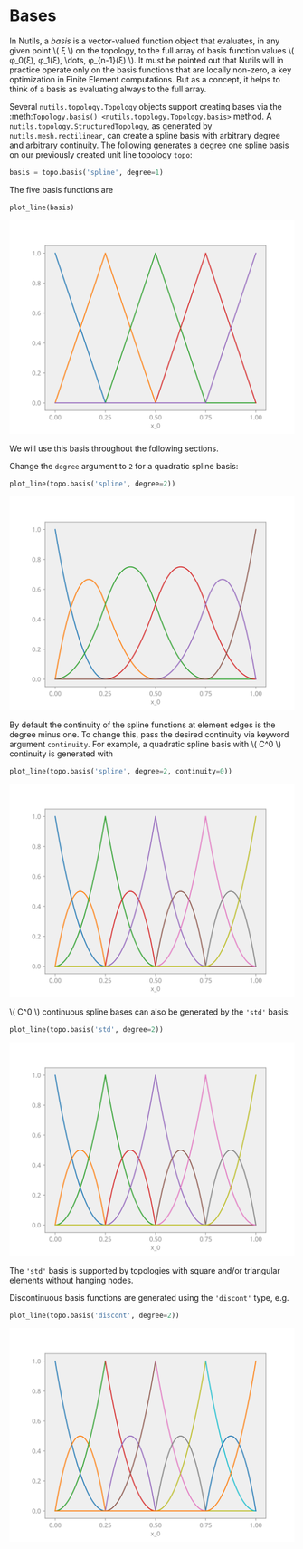 # Bases

In Nutils, a *basis* is a vector-valued function object that evaluates, in any
given point \\( ξ \\) on the topology, to the full array of basis function
values \\( φ_0(ξ), φ_1(ξ), \dots, φ_{n-1}(ξ) \\). It must be pointed out that
Nutils will in practice operate only on the basis functions that are locally
non-zero, a key optimization in Finite Element computations. But as a concept,
it helps to think of a basis as evaluating always to the full array.

Several `nutils.topology.Topology` objects support creating bases via the
:meth:`Topology.basis() <nutils.topology.Topology.basis>` method.  A
`nutils.topology.StructuredTopology`, as generated by
`nutils.mesh.rectilinear`, can create a spline basis with arbitrary degree and
arbitrary continuity. The following generates a degree one spline basis on our
previously created unit line topology `topo`:

```python
basis = topo.basis('spline', degree=1)
```

The five basis functions are

```python
plot_line(basis)
```
![output](tutorial-bases-fig1.svg)

We will use this basis throughout the following sections.

Change the `degree` argument to `2` for a quadratic spline basis:

```python
plot_line(topo.basis('spline', degree=2))
```
![output](tutorial-bases-fig2.svg)

By default the continuity of the spline functions at element edges is the
degree minus one.  To change this, pass the desired continuity via keyword
argument `continuity`.  For example, a quadratic spline basis with \\( C^0 \\)
continuity is generated with

```python
plot_line(topo.basis('spline', degree=2, continuity=0))
```
![output](tutorial-bases-fig3.svg)

\\( C^0 \\) continuous spline bases can also be generated by the `'std'` basis:

```python
plot_line(topo.basis('std', degree=2))
```
![output](tutorial-bases-fig4.svg)

The `'std'` basis is supported by topologies with square and/or triangular
elements without hanging nodes.

Discontinuous basis functions are generated using the `'discont'` type, e.g.

```python
plot_line(topo.basis('discont', degree=2))
```
![output](tutorial-bases-fig5.svg)
